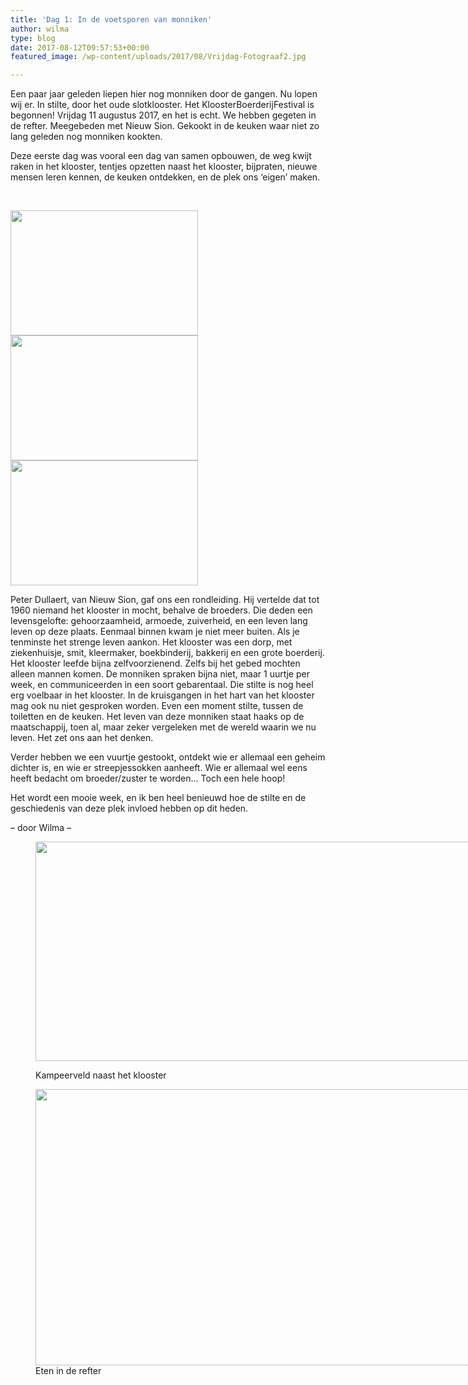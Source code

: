 ```yaml
---
title: 'Dag 1: In de voetsporen van monniken'
author: wilma
type: blog
date: 2017-08-12T09:57:53+00:00
featured_image: /wp-content/uploads/2017/08/Vrijdag-Fotograaf2.jpg

---
```

Een paar jaar geleden liepen hier nog monniken door de gangen. Nu lopen wij er. In stilte, door het oude slotklooster. Het KloosterBoerderijFestival is begonnen! Vrijdag 11 augustus 2017, en het is echt. We hebben gegeten in de refter. Meegebeden met Nieuw Sion. Gekookt in de keuken waar niet zo lang geleden nog monniken kookten.

Deze eerste dag was vooral een dag van samen opbouwen, de weg kwijt raken in het klooster, tentjes opzetten naast het klooster, bijpraten, nieuwe mensen leren kennen, de keuken ontdekken, en de plek ons ‘eigen’ maken.

&nbsp;

[<img class="alignnone size-medium wp-image-2707" src="http://www.kloosterboerderijfestival.nl/wp-content/uploads/2017/08/IMG_7584-300x200.jpg" alt="" width="300" height="200" srcset="http://www.kloosterboerderijfestival.nl/wp-content/uploads/2017/08/IMG_7584-300x200.jpg 300w, http://www.kloosterboerderijfestival.nl/wp-content/uploads/2017/08/IMG_7584-768x512.jpg 768w, http://www.kloosterboerderijfestival.nl/wp-content/uploads/2017/08/IMG_7584-785x524.jpg 785w, http://www.kloosterboerderijfestival.nl/wp-content/uploads/2017/08/IMG_7584-600x400.jpg 600w, http://www.kloosterboerderijfestival.nl/wp-content/uploads/2017/08/IMG_7584.jpg 1024w" sizes="(max-width: 300px) 100vw, 300px" />][1] [<img class="alignnone size-medium wp-image-2709" src="http://www.kloosterboerderijfestival.nl/wp-content/uploads/2017/08/IMG_7586-300x200.jpg" alt="" width="300" height="200" srcset="http://www.kloosterboerderijfestival.nl/wp-content/uploads/2017/08/IMG_7586-300x200.jpg 300w, http://www.kloosterboerderijfestival.nl/wp-content/uploads/2017/08/IMG_7586-768x512.jpg 768w, http://www.kloosterboerderijfestival.nl/wp-content/uploads/2017/08/IMG_7586-785x524.jpg 785w, http://www.kloosterboerderijfestival.nl/wp-content/uploads/2017/08/IMG_7586-600x400.jpg 600w, http://www.kloosterboerderijfestival.nl/wp-content/uploads/2017/08/IMG_7586.jpg 1024w" sizes="(max-width: 300px) 100vw, 300px" />][2] [<img class="alignnone size-medium wp-image-2710" src="http://www.kloosterboerderijfestival.nl/wp-content/uploads/2017/08/IMG_7588-300x200.jpg" alt="" width="300" height="200" srcset="http://www.kloosterboerderijfestival.nl/wp-content/uploads/2017/08/IMG_7588-300x200.jpg 300w, http://www.kloosterboerderijfestival.nl/wp-content/uploads/2017/08/IMG_7588-768x512.jpg 768w, http://www.kloosterboerderijfestival.nl/wp-content/uploads/2017/08/IMG_7588-785x524.jpg 785w, http://www.kloosterboerderijfestival.nl/wp-content/uploads/2017/08/IMG_7588-600x400.jpg 600w, http://www.kloosterboerderijfestival.nl/wp-content/uploads/2017/08/IMG_7588.jpg 1024w" sizes="(max-width: 300px) 100vw, 300px" />][3]

Peter Dullaert, van Nieuw Sion, gaf ons een rondleiding. Hij vertelde dat tot 1960 niemand het klooster in mocht, behalve de broeders. Die deden een levensgelofte: gehoorzaamheid, armoede, zuiverheid, en een leven lang leven op deze plaats. Eenmaal binnen kwam je niet meer buiten. Als je tenminste het strenge leven aankon. Het klooster was een dorp, met ziekenhuisje, smit, kleermaker, boekbinderij, bakkerij en een grote boerderij. Het klooster leefde bijna zelfvoorzienend. Zelfs bij het gebed mochten alleen mannen komen. De monniken spraken bijna niet, maar 1 uurtje per week, en communiceerden in een soort gebarentaal. Die stilte is nog heel erg voelbaar in het klooster. In de kruisgangen in het hart van het klooster mag ook nu niet gesproken worden. Even een moment stilte, tussen de toiletten en de keuken. Het leven van deze monniken staat haaks op de maatschappij, toen al, maar zeker vergeleken met de wereld waarin we nu leven. Het zet ons aan het denken.

Verder hebben we een vuurtje gestookt, ontdekt wie er allemaal een geheim dichter is, en wie er streepjessokken aanheeft. Wie er allemaal wel eens heeft bedacht om broeder/zuster te worden… Toch een hele hoop!

Het wordt een mooie week, en ik ben heel benieuwd hoe de stilte en de geschiedenis van deze plek invloed hebben op dit heden.

&#8211; door Wilma &#8211;<figure id="attachment_2704" style="width: 785px" class="wp-caption aligncenter">

[<img class="wp-image-2704 size-large" src="http://www.kloosterboerderijfestival.nl/wp-content/uploads/2017/08/Vrijdag-Fotograaf-785x351.jpg" alt="" width="785" height="351" srcset="http://www.kloosterboerderijfestival.nl/wp-content/uploads/2017/08/Vrijdag-Fotograaf-785x351.jpg 785w, http://www.kloosterboerderijfestival.nl/wp-content/uploads/2017/08/Vrijdag-Fotograaf-300x134.jpg 300w, http://www.kloosterboerderijfestival.nl/wp-content/uploads/2017/08/Vrijdag-Fotograaf-768x344.jpg 768w, http://www.kloosterboerderijfestival.nl/wp-content/uploads/2017/08/Vrijdag-Fotograaf-600x268.jpg 600w, http://www.kloosterboerderijfestival.nl/wp-content/uploads/2017/08/Vrijdag-Fotograaf.jpg 1024w" sizes="(max-width: 785px) 100vw, 785px" />][4]<figcaption class="wp-caption-text">Kampeerveld naast het klooster</figcaption></figure> <figure id="attachment_2706" style="width: 785px" class="wp-caption aligncenter">[<img class="wp-image-2706 size-large" src="http://www.kloosterboerderijfestival.nl/wp-content/uploads/2017/08/Vrijdag-refter1-785x442.jpg" alt="" width="785" height="442" srcset="http://www.kloosterboerderijfestival.nl/wp-content/uploads/2017/08/Vrijdag-refter1-785x442.jpg 785w, http://www.kloosterboerderijfestival.nl/wp-content/uploads/2017/08/Vrijdag-refter1-300x169.jpg 300w, http://www.kloosterboerderijfestival.nl/wp-content/uploads/2017/08/Vrijdag-refter1-768x432.jpg 768w, http://www.kloosterboerderijfestival.nl/wp-content/uploads/2017/08/Vrijdag-refter1-600x338.jpg 600w, http://www.kloosterboerderijfestival.nl/wp-content/uploads/2017/08/Vrijdag-refter1.jpg 1024w" sizes="(max-width: 785px) 100vw, 785px" />][5]<figcaption class="wp-caption-text">Eten in de refter</figcaption></figure>

 [1]: http://www.kloosterboerderijfestival.nl/wp-content/uploads/2017/08/IMG_7584.jpg
 [2]: http://www.kloosterboerderijfestival.nl/wp-content/uploads/2017/08/IMG_7586.jpg
 [3]: http://www.kloosterboerderijfestival.nl/wp-content/uploads/2017/08/IMG_7588.jpg
 [4]: http://www.kloosterboerderijfestival.nl/wp-content/uploads/2017/08/Vrijdag-Fotograaf.jpg
 [5]: http://www.kloosterboerderijfestival.nl/wp-content/uploads/2017/08/Vrijdag-refter1.jpg